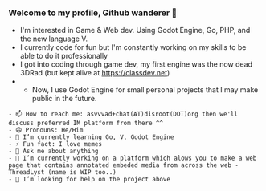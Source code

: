 ### Welcome to my profile, Github wanderer 👋

- I'm interested in Game & Web dev. Using Godot Engine, Go, PHP, and the new language V.
- I currently code for fun but I'm constantly working on my skills to be able to do it professionally
- I got into coding through game dev, my first engine was the now dead 3DRad (but kept alive at https://classdev.net)
- - Now, I use Godot Engine for small personal projects that I may make public in the future.

```
- 📫 How to reach me: asvvvad+chat(AT)disroot(DOT)org then we'll discuss preferred IM platform from there ^^ 
- 😄 Pronouns: He/Him
- 🌱 I’m currently learning Go, V, Godot Engine
- ⚡ Fun fact: I love memes
- 💬 Ask me about anything
- 🔭 I’m currently working on a platform which alows you to make a web page that contains annotated embeded media from across the web - ThreadLyst (name is WIP too..)
- 🤔 I’m looking for help on the project above
```
